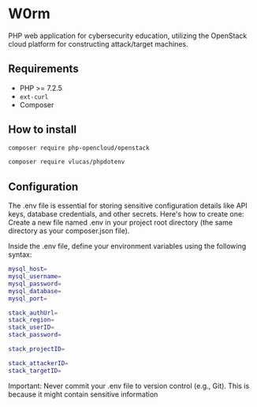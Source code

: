 # W0rm

PHP web application for cybersecurity education, utilizing the OpenStack cloud platform for constructing attack/target machines.

## Requirements

* PHP >= 7.2.5
* `ext-curl`
* Composer

## How to install

```bash
composer require php-opencloud/openstack
```
```bash
composer require vlucas/phpdotenv
```

## Configuration

The .env file is essential for storing sensitive configuration details like API keys, database credentials, and other secrets. Here's how to create one:
Create a new file named .env in your project root directory (the same directory as your composer.json file).

Inside the .env file, define your environment variables using the following syntax:
```bash
mysql_host=
mysql_username=
mysql_password=
mysql_database=
mysql_port=

stack_authUrl=
stack_region=
stack_userID=
stack_password=

stack_projectID=

stack_attackerID=
stack_targetID=
```
Important:  Never commit your .env file to version control (e.g., Git). This is because it might contain sensitive information

